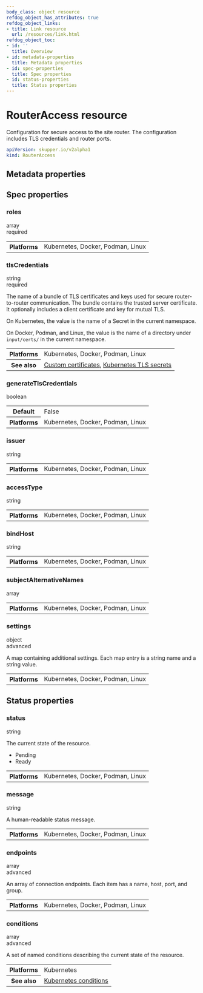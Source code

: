```yaml
---
body_class: object resource
refdog_object_has_attributes: true
refdog_object_links:
- title: Link resource
  url: /resources/link.html
refdog_object_toc:
- id: ''
  title: Overview
- id: metadata-properties
  title: Metadata properties
- id: spec-properties
  title: Spec properties
- id: status-properties
  title: Status properties
---
```


# RouterAccess resource

<section>

Configuration for secure access to the site router.  The
configuration includes TLS credentials and router ports.

~~~ yaml
apiVersion: skupper.io/v2alpha1
kind: RouterAccess
~~~

</section>

<section class="attributes">

## Metadata properties

</section>

<section class="attributes">

## Spec properties

<div class="attribute">
<div class="attribute-heading">
<h3 id="spec-roles">roles</h3>
<div class="attribute-type-info">array</div>
<div class="attribute-flags">required</div>
</div>
<div class="attribute-body">

<table class="fields"><tr><th>Platforms</th><td>Kubernetes, Docker, Podman, Linux</td></table>

</div>
</div>

<div class="attribute">
<div class="attribute-heading">
<h3 id="spec-tlscredentials">tlsCredentials</h3>
<div class="attribute-type-info">string</div>
<div class="attribute-flags">required</div>
</div>
<div class="attribute-body">

The name of a bundle of TLS certificates and keys used for
secure router-to-router communication.  The bundle
contains the trusted server certificate.  It optionally
includes a client certificate and key for mutual TLS.

On Kubernetes, the value is the name of a Secret in the
current namespace.

On Docker, Podman, and Linux, the value is the name of a
directory under `input/certs/` in the current namespace.

<table class="fields"><tr><th>Platforms</th><td>Kubernetes, Docker, Podman, Linux</td><tr><th>See also</th><td><a href="">Custom certificates</a>, <a href="https://kubernetes.io/docs/concepts/configuration/secret/#tls-secrets">Kubernetes TLS secrets</a></td></table>

</div>
</div>

<div class="attribute collapsed">
<div class="attribute-heading">
<h3 id="spec-generatetlscredentials">generateTlsCredentials</h3>
<div class="attribute-type-info">boolean</div>
</div>
<div class="attribute-body">

<table class="fields"><tr><th>Default</th><td>False</td><tr><th>Platforms</th><td>Kubernetes, Docker, Podman, Linux</td></table>

</div>
</div>

<div class="attribute collapsed">
<div class="attribute-heading">
<h3 id="spec-issuer">issuer</h3>
<div class="attribute-type-info">string</div>
</div>
<div class="attribute-body">

<table class="fields"><tr><th>Platforms</th><td>Kubernetes, Docker, Podman, Linux</td></table>

</div>
</div>

<div class="attribute collapsed">
<div class="attribute-heading">
<h3 id="spec-accesstype">accessType</h3>
<div class="attribute-type-info">string</div>
</div>
<div class="attribute-body">

<table class="fields"><tr><th>Platforms</th><td>Kubernetes, Docker, Podman, Linux</td></table>

</div>
</div>

<div class="attribute collapsed">
<div class="attribute-heading">
<h3 id="spec-bindhost">bindHost</h3>
<div class="attribute-type-info">string</div>
</div>
<div class="attribute-body">

<table class="fields"><tr><th>Platforms</th><td>Kubernetes, Docker, Podman, Linux</td></table>

</div>
</div>

<div class="attribute collapsed">
<div class="attribute-heading">
<h3 id="spec-subjectalternativenames">subjectAlternativeNames</h3>
<div class="attribute-type-info">array</div>
</div>
<div class="attribute-body">

<table class="fields"><tr><th>Platforms</th><td>Kubernetes, Docker, Podman, Linux</td></table>

</div>
</div>

<div class="attribute collapsed">
<div class="attribute-heading">
<h3 id="spec-settings">settings</h3>
<div class="attribute-type-info">object</div>
<div class="attribute-flags">advanced</div>
</div>
<div class="attribute-body">

A map containing additional settings.  Each map entry is a
string name and a string value.

<table class="fields"><tr><th>Platforms</th><td>Kubernetes, Docker, Podman, Linux</td></table>

</div>
</div>

</section>

<section class="attributes">

## Status properties

<div class="attribute collapsed">
<div class="attribute-heading">
<h3 id="status-status">status</h3>
<div class="attribute-type-info">string</div>
</div>
<div class="attribute-body">

The current state of the resource.

- Pending
- Ready

<table class="fields"><tr><th>Platforms</th><td>Kubernetes, Docker, Podman, Linux</td></table>

</div>
</div>

<div class="attribute collapsed">
<div class="attribute-heading">
<h3 id="status-message">message</h3>
<div class="attribute-type-info">string</div>
</div>
<div class="attribute-body">

A human-readable status message.

<table class="fields"><tr><th>Platforms</th><td>Kubernetes, Docker, Podman, Linux</td></table>

</div>
</div>

<div class="attribute collapsed">
<div class="attribute-heading">
<h3 id="status-endpoints">endpoints</h3>
<div class="attribute-type-info">array</div>
<div class="attribute-flags">advanced</div>
</div>
<div class="attribute-body">

An array of connection endpoints.  Each item has a name, host,
port, and group.

<table class="fields"><tr><th>Platforms</th><td>Kubernetes, Docker, Podman, Linux</td></table>

</div>
</div>

<div class="attribute collapsed">
<div class="attribute-heading">
<h3 id="status-conditions">conditions</h3>
<div class="attribute-type-info">array</div>
<div class="attribute-flags">advanced</div>
</div>
<div class="attribute-body">

A set of named conditions describing the current state of the
resource.

<table class="fields"><tr><th>Platforms</th><td>Kubernetes</td><tr><th>See also</th><td><a href="https://maelvls.dev/kubernetes-conditions/">Kubernetes conditions</a></td></table>

</div>
</div>

</section>
